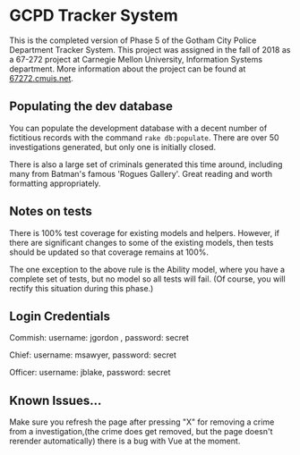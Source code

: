 GCPD Tracker System 
===
This is the completed version of Phase 5 of the Gotham City Police Department Tracker System.  This project was assigned in the fall of 2018 as a 67-272 project at Carnegie Mellon University, Information Systems department.  More information about the project can be found at [67272.cmuis.net](https://67272.cmuis.net).

Populating the dev database
---
You can populate the development database with a decent number of fictitious records with the command `rake db:populate`.  There are over 50 investigations generated, but only one is initially closed.

There is also a large set of criminals generated this time around, including many from Batman's famous 'Rogues Gallery'. Great reading and worth formatting appropriately.

Notes on tests
---
There is 100% test coverage for existing models and helpers.  However, if there are significant changes to some of the existing models, then tests should be updated so that coverage remains at 100%.

The one exception to the above rule is the Ability model, where you have a complete set of tests, but no model so all tests will fail.  (Of course, you will rectify this situation during this phase.)

Login Credentials
---
Commish:
username: jgordon , password: secret

Chief:
username: msawyer, password: secret

Officer:
username: jblake, password: secret

Known Issues...
---
Make sure you refresh the page after pressing "X" for removing a crime from a investigation,(the crime does get removed, but the page doesn't rerender automatically) there is a bug with Vue at the moment.


